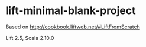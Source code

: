 lift-minimal-blank-project
==========================

Based on http://cookbook.liftweb.net/#LiftFromScratch

Lift 2.5, Scala 2.10.0

